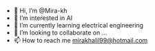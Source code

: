 - 👋 Hi, I’m @Mira-kh
- 👀 I’m interested in AI
- 🌱 I’m currently learning electrical engineering
- 💞️ I’m looking to collaborate on ...
- 📫 How to reach me mirakhalil99@hotmail.com

<!---
Mira-kh/Mira-kh is a ✨ special ✨ repository because its `README.md` (this file) appears on your GitHub profile.
You can click the Preview link to take a look at your changes.
--->
